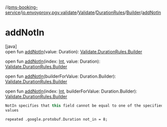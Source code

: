 //[pms-booking-service](../../../../../index.md)/[io.envoyproxy.pgv.validate](../../../index.md)/[Validate](../../index.md)/[DurationRules](../index.md)/[Builder](index.md)/[addNotIn](add-not-in.md)

# addNotIn

[java]\
open fun [addNotIn](add-not-in.md)(value: Duration): [Validate.DurationRules.Builder](index.md)

open fun [addNotIn](add-not-in.md)(index: [Int](https://kotlinlang.org/api/core/kotlin-stdlib/kotlin/-int/index.html), value: Duration): [Validate.DurationRules.Builder](index.md)

open fun [addNotIn](add-not-in.md)(builderForValue: Duration.Builder): [Validate.DurationRules.Builder](index.md)

open fun [addNotIn](add-not-in.md)(index: [Int](https://kotlinlang.org/api/core/kotlin-stdlib/kotlin/-int/index.html), builderForValue: Duration.Builder): [Validate.DurationRules.Builder](index.md)

```kotlin
NotIn specifies that this field cannot be equal to one of the specified
values

```
`repeated .google.protobuf.Duration not_in = 8;`